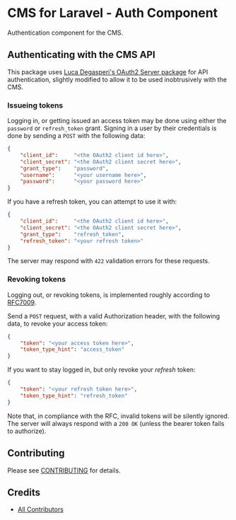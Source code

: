 # CMS for Laravel - Auth Component

Authentication component for the CMS.


## Authenticating with the CMS API

This package uses [Luca Degasperi's OAuth2 Server package](https://github.com/lucadegasperi/oauth2-server-laravel)
for API authentication, slightly modified to allow it to be used inobtrusively with the CMS.

### Issueing tokens

Logging in, or getting issued an access token may be done using either the `password` or `refresh_token` grant.
Signing in a user by their credentials is done by sending a `POST` with the following data:

```json
{
    "client_id":     "<the OAuth2 client id here>",
    "client_secret": "<the OAuth2 client secret here>",
    "grant_type":    "password",
    "username":      "<your username here>",
    "password":      "<your password here>"
}
```

If you have a refresh token, you can attempt to use it with:

```json
{
    "client_id":     "<the OAuth2 client id here>",
    "client_secret": "<the OAuth2 client secret here>",
    "grant_type":    "refresh_token",
    "refresh_token": "<your refresh token>"
}
```

The server may respond with `422` validation errors for these requests.

### Revoking tokens

Logging out, or revoking tokens, is implemented roughly according to [RFC7009](https://tools.ietf.org/html/rfc7009).

Send a `POST` request, with a valid Authorization header, with the following data, to revoke your access token:

```json
{
    "token": "<your access token here>",
    "token_type_hint": "access_token"
}
```

If you want to stay logged in, but only revoke your *refresh* token:

```json
{
    "token": "<your refresh token here>",
    "token_type_hint": "refresh_token"
}
```

Note that, in compliance with the RFC, invalid tokens will be silently ignored.
The server will always respond with a `200 OK` (unless the bearer token fails to authorize).


## Contributing

Please see [CONTRIBUTING](CONTRIBUTING.md) for details.


## Credits

- [All Contributors][link-contributors]


[link-contributors]: ../../contributors
